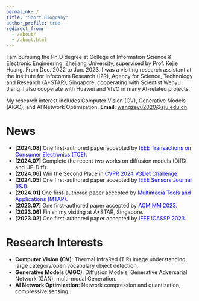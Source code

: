 ```yaml
---
permalink: /
title: "Short Biograhy"
author_profile: true
redirect_from: 
  - /about/
  - /about.html
---
```


I am pursuing the Ph.D degree at College of Information Science & Electronic Engineering, Zhejiang University, supervised by Prof. Kejie Huang. From Dec. 2022 to Jun. 2023, I was a visiting research assistant at the Institute for Infocomm Research (I2R), Agency for Science, Technology and Research (A*STAR), Singapore, cooperating with Scientist Wenyu Jiang. I also cooperate with Huawei and VIVO in many AI-related projects.

My research interest includes Computer Vision (CV), Generative Models (AIGC), and AI Network Optimization. __Email__: wangzeyu2020@zju.edu.cn.

News
======
- __[2024.08]__ One first-authored paper accepted by <font color=Blue>IEEE Transactions on Consumer Electronics (TCE)</font>.
- __[2024.07]__ Complete the recent two works on diffusion models (DiffX and UP-Diff).
- __[2024.06]__ Win the Second Place in <font color=Blue>CVPR 2024 V3Det Challenge</font>.
- __[2024.05]__ One first-authored paper accepted by <font color=Blue>IEEE Sensors Journal (ISJ)</font>.
- __[2024.01]__ One first-authored paper accepted by <font color=Blue>Multimedia Tools and Applications (MTAP)</font>.
- __[2023.07]__ One first-authored paper accepted by <font color=Blue>ACM MM 2023</font>.
- __[2023.06]__ Finish my visiting at A*STAR, Singapore.
- __[2023.02]__ One first-authored paper accepted by <font color=Blue>IEEE ICASSP 2023</font>.

Research Interests
======
- __Computer Vision (CV)__: Thermal InfraRed (TIR) image understanding, large category/open vocabulary object detection.
- __Generative Models (AIGC)__: Diffusion Models, Generative Adversarial Network (GAN), multi-modal Generation.
- __AI Network Optimization__: Network compression and quantization, compressive sensing.
